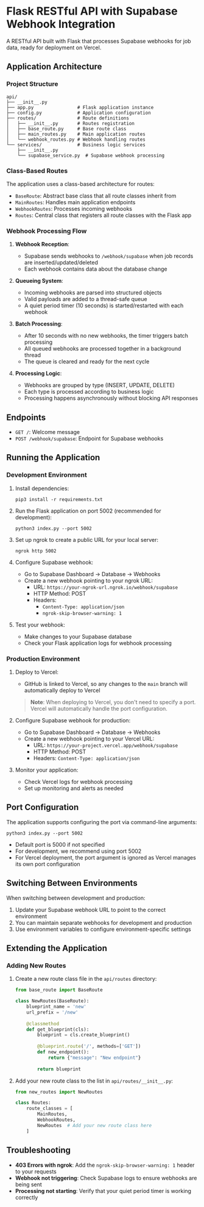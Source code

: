 # Flask RESTful API with Supabase Webhook Integration

A RESTful API built with Flask that processes Supabase webhooks for job data, ready for deployment on Vercel.

## Application Architecture

### Project Structure

```
api/
├── __init__.py
├── app.py                # Flask application instance
├── config.py             # Application configuration
├── routes/               # Route definitions
│   ├── __init__.py       # Routes registration
│   ├── base_route.py     # Base route class
│   ├── main_routes.py    # Main application routes
│   └── webhook_routes.py # Webhook handling routes
└── services/             # Business logic services
    ├── __init__.py
    └── supabase_service.py  # Supabase webhook processing
```

### Class-Based Routes

The application uses a class-based architecture for routes:

- `BaseRoute`: Abstract base class that all route classes inherit from
- `MainRoutes`: Handles main application endpoints
- `WebhookRoutes`: Processes incoming webhooks
- `Routes`: Central class that registers all route classes with the Flask app

### Webhook Processing Flow

1. **Webhook Reception**: 
   - Supabase sends webhooks to `/webhook/supabase` when job records are inserted/updated/deleted
   - Each webhook contains data about the database change

2. **Queueing System**:
   - Incoming webhooks are parsed into structured objects
   - Valid payloads are added to a thread-safe queue
   - A quiet period timer (10 seconds) is started/restarted with each webhook

3. **Batch Processing**:
   - After 10 seconds with no new webhooks, the timer triggers batch processing
   - All queued webhooks are processed together in a background thread
   - The queue is cleared and ready for the next cycle

4. **Processing Logic**:
   - Webhooks are grouped by type (INSERT, UPDATE, DELETE)
   - Each type is processed according to business logic
   - Processing happens asynchronously without blocking API responses

## Endpoints

- `GET /`: Welcome message
- `POST /webhook/supabase`: Endpoint for Supabase webhooks

## Running the Application

### Development Environment

1. Install dependencies:
   ```
   pip3 install -r requirements.txt
   ```

2. Run the Flask application on port 5002 (recommended for development):
   ```
   python3 index.py --port 5002
   ```

3. Set up ngrok to create a public URL for your local server:
   ```
   ngrok http 5002
   ```

4. Configure Supabase webhook:
   - Go to Supabase Dashboard → Database → Webhooks
   - Create a new webhook pointing to your ngrok URL:
     - URL: `https://your-ngrok-url.ngrok.io/webhook/supabase`
     - HTTP Method: POST
     - Headers: 
       - `Content-Type: application/json`
       - `ngrok-skip-browser-warning: 1`

5. Test your webhook:
   - Make changes to your Supabase database
   - Check your Flask application logs for webhook processing

### Production Environment

1. Deploy to Vercel:
   - GitHub is linked to Vercel, so any changes to the `main` branch will automatically deploy to Vercel
   > **Note**: When deploying to Vercel, you don't need to specify a port. Vercel will automatically handle the port configuration.

2. Configure Supabase webhook for production:
   - Go to Supabase Dashboard → Database → Webhooks
   - Create a new webhook pointing to your Vercel URL:
     - URL: `https://your-project.vercel.app/webhook/supabase`
     - HTTP Method: POST
     - Headers: `Content-Type: application/json`

3. Monitor your application:
   - Check Vercel logs for webhook processing
   - Set up monitoring and alerts as needed

## Port Configuration

The application supports configuring the port via command-line arguments:

```
python3 index.py --port 5002
```

- Default port is 5000 if not specified
- For development, we recommend using port 5002
- For Vercel deployment, the port argument is ignored as Vercel manages its own port configuration

## Switching Between Environments

When switching between development and production:

1. Update your Supabase webhook URL to point to the correct environment
2. You can maintain separate webhooks for development and production
3. Use environment variables to configure environment-specific settings

## Extending the Application

### Adding New Routes

1. Create a new route class file in the `api/routes` directory:
   ```python
   from base_route import BaseRoute
   
   class NewRoutes(BaseRoute):
       blueprint_name = 'new'
       url_prefix = '/new'
       
       @classmethod
       def get_blueprint(cls):
           blueprint = cls.create_blueprint()
           
           @blueprint.route('/', methods=['GET'])
           def new_endpoint():
               return {"message": "New endpoint"}
               
           return blueprint
   ```

2. Add your new route class to the list in `api/routes/__init__.py`:
   ```python
   from new_routes import NewRoutes
   
   class Routes:
       route_classes = [
           MainRoutes,
           WebhookRoutes,
           NewRoutes  # Add your new route class here
       ]
   ```

## Troubleshooting

- **403 Errors with ngrok**: Add the `ngrok-skip-browser-warning: 1` header to your requests
- **Webhook not triggering**: Check Supabase logs to ensure webhooks are being sent
- **Processing not starting**: Verify that your quiet period timer is working correctly 